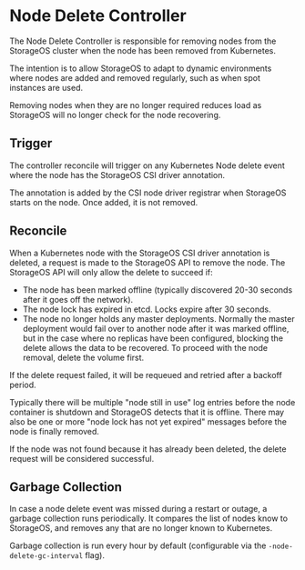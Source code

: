 # Node Delete Controller

The Node Delete Controller is responsible for removing nodes from the StorageOS
cluster when the node has been removed from Kubernetes.

The intention is to allow StorageOS to adapt to dynamic environments where nodes
are added and removed regularly, such as when spot instances are used.

Removing nodes when they are no longer required reduces load as StorageOS will
no longer check for the node recovering.

## Trigger

The controller reconcile will trigger on any Kubernetes Node delete event where
the node has the StorageOS CSI driver annotation.

The annotation is added by the CSI node driver registrar when StorageOS starts
on the node.  Once added, it is not removed.

## Reconcile

When a Kubernetes node with the StorageOS CSI driver annotation is deleted, a
request is made to the StorageOS API to remove the node.  The StorageOS API will
only allow the delete to succeed if:

- The node has been marked offline (typically discovered 20-30 seconds after it
  goes off the network).
- The node lock has expired in etcd.  Locks expire after 30 seconds.
- The node no longer holds any master deployments.  Normally the master
  deployment would fail over to another node after it was marked offline, but in
  the case where no replicas have been configured, blocking the delete allows
  the data to be recovered.  To proceed with the node removal, delete the volume
  first.

If the delete request failed, it will be requeued and retried after a backoff
period.  

Typically there will be multiple "node still in use" log entries before
the node container is shutdown and StorageOS detects that it is offline.  There
may also be one or more "node lock has not yet expired" messages before the node
is finally removed.

If the node was not found because it has already been deleted, the delete
request will be considered successful.

## Garbage Collection

In case a node delete event was missed during a restart or outage, a garbage
collection runs periodically.  It compares the list of nodes know to StorageOS,
and removes any that are no longer known to Kubernetes.

Garbage collection is run every hour by default (configurable via the
`-node-delete-gc-interval` flag).